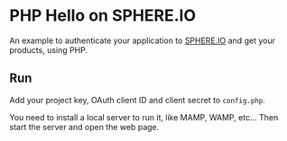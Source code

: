 PHP Hello on SPHERE.IO
=======================

An example to authenticate your application to [SPHERE.IO](http://sphere.io) and get your products, using PHP.

## Run

Add your project key, OAuth client ID and client secret to `config.php`.

You need to install a local server to run it, like MAMP, WAMP, etc...
Then start the server and open the web page.

